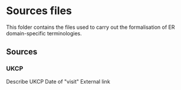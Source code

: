 # Sources files

This folder contains the files used to carry out the formalisation of ER domain-specific terminologies.

## Sources

### UKCP

Describe UKCP
Date of "visit"
External link

